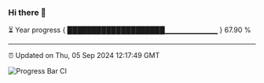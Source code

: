 ### Hi there 👋

⏳ Year progress { ████████████████████▁▁▁▁▁▁▁▁▁▁ } 67.90 %

---

⏰ Updated on Thu, 05 Sep 2024 12:17:49 GMT

![Progress Bar CI](https://github.com/Shyam-Makwana/GitHub-Actions-Demo/workflows/Progress%20Bar%20CI/badge.svg)
